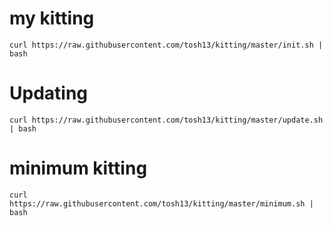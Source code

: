 # my kitting
`curl https://raw.githubusercontent.com/tosh13/kitting/master/init.sh | bash`

# Updating
`curl https://raw.githubusercontent.com/tosh13/kitting/master/update.sh | bash`

# minimum kitting
`curl https://raw.githubusercontent.com/tosh13/kitting/master/minimum.sh | bash`
